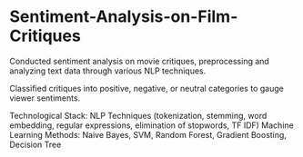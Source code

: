 ﻿# Sentiment-Analysis-on-Film-Critiques
Conducted sentiment analysis on movie critiques, preprocessing and analyzing text data through various NLP techniques.

Classified critiques into positive, negative, or neutral categories to gauge viewer sentiments.

Technological Stack:
NLP Techniques (tokenization, stemming, word embedding, regular expressions, elimination of stopwords, TF IDF) Machine Learning Methods: Naive Bayes, SVM, Random Forest, Gradient Boosting, Decision Tree
